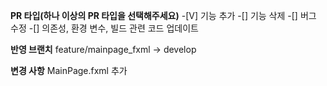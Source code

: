 **PR 타입(하나 이상의 PR 타입을 선택해주세요)**
-[V] 기능 추가 -[] 기능 삭제 -[] 버그 수정 -[] 의존성, 환경 변수, 빌드 관련 코드 업데이트

**반영 브랜치**
feature/mainpage_fxml -> develop

**변경 사항**
MainPage.fxml 추가
